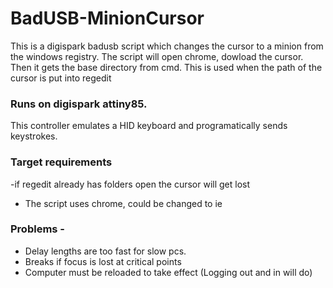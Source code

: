 # BadUSB-MinionCursor
This is a digispark badusb script which changes the cursor to a minion from the windows registry.
The script will open chrome, dowload the cursor. Then it gets the base directory from cmd. This is used when the path of the cursor is put into regedit

### Runs on digispark attiny85.
This controller emulates a HID keyboard and programatically sends keystrokes.

### Target requirements
-if regedit already has folders open the cursor will get lost
- The script uses chrome, could be changed to ie

### Problems -
- Delay lengths are too fast for slow pcs.
- Breaks if focus is lost at critical points
- Computer must be reloaded to take effect (Logging out and in will do)
